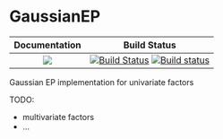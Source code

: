 # GaussianEP

| **Documentation**                       | **Build Status**                                                                                |
|:---------------------------------------:|:-----------------------------------------------------------------------------------------------:|
| [![](https://img.shields.io/badge/docs-latest-blue.svg)](https://abraunst.github.io/GaussianEP/dev) | [![Build Status](https://travis-ci.com/abraunst/GaussianEP.svg?branch=master)](https://travis-ci.com/abraunst/GaussianEP) [![Build status](https://ci.appveyor.com/api/projects/status/ug0kr4hunm5wn163?svg=true)](https://ci.appveyor.com/project/abraunst/gaussianep) |

Gaussian EP implementation for univariate factors

TODO: 


- multivariate factors
- ...
